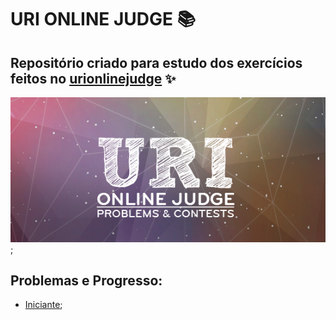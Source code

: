 # URI ONLINE JUDGE :books:

## Repositório criado para estudo dos exercícios feitos no [urionlinejudge](www.urionlinejudge.com.br) :sparkles: 

![Banner](.assets/banner/uri.png);

## Problemas e Progresso:
* [Iniciante]();